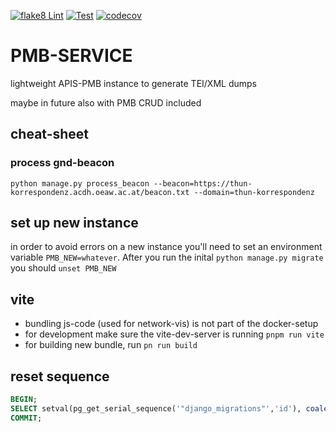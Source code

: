 [![flake8 Lint](https://github.com/arthur-schnitzler/pmb-service/actions/workflows/lint.yml/badge.svg)](https://github.com/arthur-schnitzler/pmb-service/actions/workflows/lint.yml)
[![Test](https://github.com/arthur-schnitzler/pmb-service/actions/workflows/test.yml/badge.svg)](https://github.com/arthur-schnitzler/pmb-service/actions/workflows/test.yml)
[![codecov](https://codecov.io/gh/arthur-schnitzler/pmb-service/graph/badge.svg?token=P98WIT0K84)](https://codecov.io/gh/arthur-schnitzler/pmb-service)

# PMB-SERVICE

lightweight APIS-PMB instance to generate TEI/XML dumps

maybe in future also with PMB CRUD included


## cheat-sheet

### process gnd-beacon

`python manage.py process_beacon --beacon=https://thun-korrespondenz.acdh.oeaw.ac.at/beacon.txt --domain=thun-korrespondenz`


## set up new instance

in order to avoid errors on a new instance you'll need to set an environment variable `PMB_NEW=whatever`. After you run the inital `python manage.py migrate` you should `unset PMB_NEW`


## vite

* bundling js-code (used for network-vis) is not part of the docker-setup
* for development make sure the vite-dev-server is running `pnpm run vite`
* for building new bundle, run `pn run build`


## reset sequence 
```SQL
BEGIN; 
SELECT setval(pg_get_serial_sequence('"django_migrations"','id'), coalesce(max("id"), 1), max("id") IS NOT null) FROM "django_migrations";
COMMIT;
```